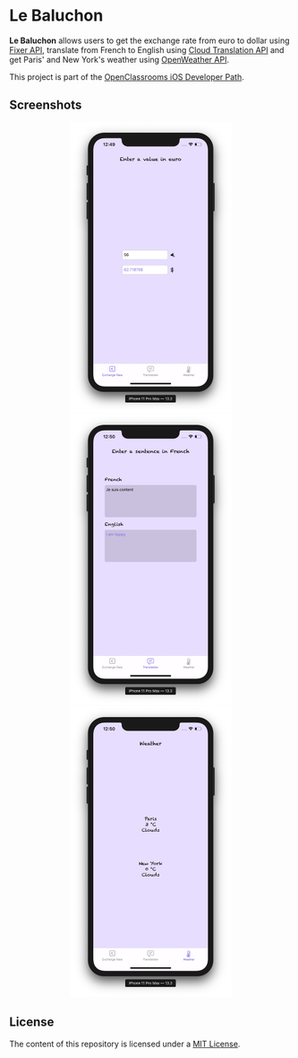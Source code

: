# Le Baluchon

**Le Baluchon** allows users to get the exchange rate from euro to dollar using [Fixer API](https://fixer.io/), translate from French to English using [Cloud Translation API](https://cloud.google.com/ml-onramp/translation) and get Paris' and New York's weather using [OpenWeather API](https://openweathermap.org/current).

This project is part of the [OpenClassrooms iOS Developer Path](https://openclassrooms.com/en/paths/74-ios-developer).

## Screenshots

<p float="left" align="center">
    <img src="./README-IMAGES/screenshot-exchange-rate.jpg" width="289" height="518">
    <img src="./README-IMAGES/screenshot-translation.jpg" width="289" height="518">
    <img src="./README-IMAGES/screenshot-weather.jpg" width="289" height="518">
</p>

## License

The content of this repository is licensed under a [MIT License](LICENSE).
